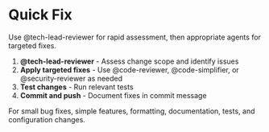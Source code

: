 # Quick Fix

Use @tech-lead-reviewer for rapid assessment, then appropriate agents for targeted fixes.

1. **@tech-lead-reviewer** - Assess change scope and identify issues
2. **Apply targeted fixes** - Use @code-reviewer, @code-simplifier, or @security-reviewer as needed
3. **Test changes** - Run relevant tests  
4. **Commit and push** - Document fixes in commit message

For small bug fixes, simple features, formatting, documentation, tests, and configuration changes.